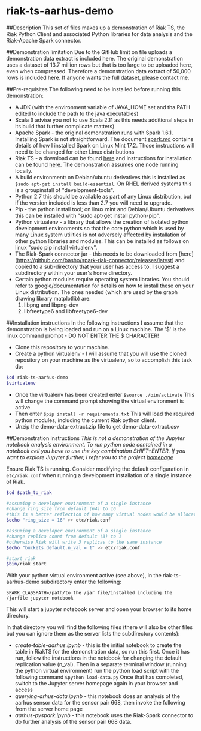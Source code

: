 # riak-ts-aarhus-demo
##Description
This set of files makes up a demonstration of Riak TS, the Riak Python Client and associated Python libraries for data analysis and the Riak-Apache Spark connector.

##Demonstration limitation
Due to the GitHub limit on file uploads a demonstration data extract is included here.  The original demonstration uses a dataset of 13.7 million rows but that is too large to be uploaded here, even when compressed.  Therefore a demonstration data extract of 50,000 rows is included here. If anyone wants the full dataset, please contact me.

##Pre-requisites
The following need to be installed before running this demonstration:
* A JDK (with the environment variable of JAVA_HOME set and tha PATH edited to include the path to the java executables)
* Scala (I advise you not to use Scala 2.11 as this needs additional steps in its build that further complicate matters)
* Apache Spark - the original demonstration runs with Spark 1.6.1.  Installing Spark is not straightforward.  The document [spark.md](./spark.md) contains details of how I installed Spark on Linux Mint 17.2.  Those instructions will need to be changed for other Linux distributions
* Riak TS - a download can be found [here](http://docs.basho.com/riak/ts/latest/downloads/) and instructions for installation can be found [here](http://docs.basho.com/riak/ts/latest/installing/).  The demonstration assumes one node running locally.
* A build environment:  on Debian/ubuntu derivatives this is installed as <code>$sudo apt-get install build-essential</code>.  On RHEL derived systems this is a groupinstall of "development-tools".
* Python 2.7 this should be available as part of any Linux distribution, but if the version included is less than 2.7 you will need to upgrade.
* Pip - the python install tool; on linux mint and Debian/Ubuntu derivatives this can be installed with "sudo apt-get install python-pip".
* Python virtualenv - a library that allows the creation of isolated python development environments so that the core python which is used by many Linux system utilities is not adversely affected by installation of other python libraries and modules.  This can be installed as follows on linux "sudo pip install virtualenv".
* The Riak-Spark connector jar - this needs to be downloaded from [here] (https://github.com/basho/spark-riak-connector/releases/latest)
and copied to a sub-directory that your user has access to.  I suggest a subdirectory within your user's home directory.
* Certain python modules require operating system libraries.  You should refer to google/documentation for details on how to install these on your Linux distribution.  The ones needed (which are used by the graph drawing library matplotlib) are:
  1. libpng and libpng-dev
  2. libfreetype6 and libfreetype6-dev

##Installation instructions
In the following instructions I assume that the demonstration is being loaded and run on a Linux machine.  The '$' is the linux command prompt - DO NOT ENTER THE $ CHARACTER!
* Clone this repository to your machine.
* Create a python virtualenv - I will assume that you will use the cloned repository on your machine as the virtualenv, so to accomplish this task do:

```bash
$cd riak-ts-aarhus-demo
$virtualenv
```

* Once the virtualenv has been created enter `$source ./bin/activate`  This will change the command prompt showing the virtual environment is active.
* Then enter `$pip install -r requirements.txt` This will load the required python modules, including the current Riak python client.
* Unzip the demo-data-extract.zip file to get demo-data-extract.csv 

##Demonstration instructions
_This is not a demonstration of the Jupyter notebook analysis environment.  To run python code contained in a notebook cell you have to use the key combination SHIFT+ENTER.  If you want to explore Jupyter further, I refer you to the project [homepage](http://jupyter.org)_

Ensure Riak TS is running. Consider modifying the default configuration in `etc/riak.conf` when running a development installation of a single instance of Riak. 

```bash
$cd $path_to_riak

#assuming a developer environment of a single instance
#change ring_size from default (64) to 16
#this is a better reflection of how many virtual nodes would be allocated to a single machine in a Riak cluster
$echo "ring_size = 16" >> etc/riak.conf

#assuming a developer environment of a single instance
#change replica count from default (3) to 1
#otherwise Riak will write 3 replicas to the same instance
$echo "buckets.default.n_val = 1" >> etc/riak.conf

#start riak
$bin/riak start
```

With your python virtual environment active (see above), in the riak-ts-aarhus-demo subdirectory enter the following:

`SPARK_CLASSPATH=/path/to the /jar file/installed including the /jarfile jupyter notebook`

This will start a jupyter notebook server and open your browser to its home directory.  

In that directory you will find the following files (there will also be other files but you can ignore them as the server lists the subdirectory contents):
* _create-table-aarhus.ipynb_ - this is the initial notebook to create the table in RiakTS for the demonstration data, so run this first.  Once it has run, follow the instructions in the notebook for changing the default replication value (n_val).  Then in a separate terminal window (running the python virtual environment) run the python load script with the following command <code>$python load-data.py</code>  Once that has completed, switch to the Jupyter server homepage again in your browser and access
* _querying-arhus-data.ipynb_ - this notebook does an analysis of the aarhus sensor data for the sensor pair 668, then invoke the following from the server home page
* _aarhus-pyspark.ipynb_ - this notebook uses the Riak-Spark connector to do further analysis of the sensor pair 668 data.


